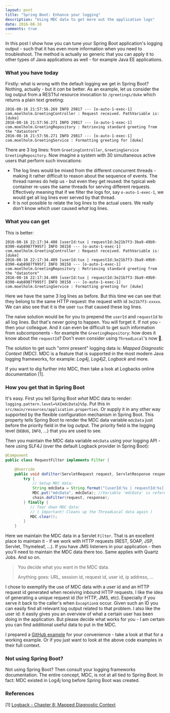 ```yaml
---
layout: post
title: "Spring Boot: Enhance your logging"
description: "Using MDC data to get more out the application logs"
date: 2016-08-16
comments: true
---
```


In this post I show how you can tune your Spring Boot application's logging output - such that it has even more information when you need to troubleshoot. The method is actually so generic that you can apply it to other types of Java applications as well - for example Java EE applications.

### What you have today
Firstly: what is wrong with the default logging we get in Spring Boot? Nothing, actually - but it _can_ be better. As an example, let us consider the log output from a RESTful resource invocation to `/greetings/duke` which returns a plain text greeting:

```code
2016-08-16 21:57:56.269 INFO 29817 --- [o-auto-1-exec-1] com.moelholm.GreetingController : Request received. PathVariable is: [duke]
2016-08-16 21:57:56.271 INFO 29817 --- [o-auto-1-exec-1] com.moelholm.GreetingRepository : Retrieving standard greeting from the "datastore"
2016-08-16 21:57:56.271 INFO 29817 --- [o-auto-1-exec-1] com.moelholm.GreetingService : Formatting greeting for [duke]
```

There are 3 log lines: from `GreetingController`, `GreetingService` `GreetingRepository`. Now imagine a system with 30 simultaneous active users that perform such invocations:

- The log lines would be mixed from the different concurrent threads - making it rather difficult to reason about the sequence of events. The thread names do help us - but even they get reused: the typical web container re-uses the same threads for serving different requests. Effectively meaning that if we filter the logs for, say `o-auto-1-exec-1`, we would get all log lines ever served by that thread.
- It is not possible to relate the log lines to the actual users. We really don't know _which_ user caused _what_ log lines.

### What you can get
This is better:

```code
2016-08-16 22:17:34.408 [userId:tux | requestId:3e21b7f3-3ba9-49b9-8390-4ab8987f995f] INFO 30158 --- [o-auto-1-exec-1] com.moelholm.GreetingController : Request received. PathVariable is: [duke]
2016-08-16 22:17:34.409 [userId:tux | requestId:3e21b7f3-3ba9-49b9-8390-4ab8987f995f] INFO 30158 --- [o-auto-1-exec-1] com.moelholm.GreetingRepository : Retrieving standard greeting from the "datastore"
2016-08-16 22:17:34.409 [userId:tux | requestId:3e21b7f3-3ba9-49b9-8390-4ab8987f995f] INFO 30158 --- [o-auto-1-exec-1] com.moelholm.GreetingService : Formatting greeting for [duke]
```

Here we have the same 3 log lines as before. But this time we can see that they belong to the same HTTP request: the request with id `3e21b7f3-xxxxx`. We can also see that it is the user `tux` that caused these log lines.

The naive solution would be for you to prepend the `userId` and `requestId` to all log lines. But that's never going to happen. You will forget it. If not you - then your colleague. And it can even be difficult to get such information from subcomponents - for example the `GreetingRepository`: how does it know about the `requestId`? Don't even consider using `ThreadLocal`'s now 🙂.

The solution to get such "omni present" logging data is: _Mapped Diagnostic Context (MDC)_. MDC is a feature that is supported in the most modern Java logging frameworks, for example: _Log4j_, _Log4j2_, _Logback_ and more.

If you want to dig further into MDC, then take a look at Logbacks online documentation [1].

### How you get that in Spring Boot
It's easy. First you tell Spring Boot _what_ MDC data to render:
`logging.pattern.level=%X{mdcData}%5p`. Put this in `src/main/resources/application.properties`. Or supply it in any other way supported by the flexible configuration mechanism in Spring Boot. This property tells Spring Boot to render the MDC data variable `mdcData` just before the priority field in the log output. The priority field is the logging level (`DEBUG`, `INFO`, ...) that you are used to see.

Then you maintain the MDC data variable `mdcData` using your logging API - here using SLF4J (over the default Logback provider in Spring Boot):

```java
@Component
public class RequestFilter implements Filter {

    @Override
    public void doFilter(ServletRequest request, ServletResponse response, FilterChain chain) throws IOException, ServletException {
        try {
            // Setup MDC data:
            String mdcData = String.format("[userId:%s | requestId:%s] ", user(), requestId());
            MDC.put("mdcData", mdcData); //Variable 'mdcData' is referenced in Spring Boot's logging.pattern.level property 
            chain.doFilter(request, response);
        } finally {
           // Tear down MDC data:
           // ( Important! Cleans up the ThreadLocal data again )
           MDC.clear();
        }
    }
```

Here we maintain the MDC data in a Servlet `Filter`. That is an excellent place to maintain it - if we work with HTTP requests (REST, SOAP, JSP, Servlet, Thymeleaf, ...). If you have JMS listeners in your application - then you'll need to maintain the MDC data there too. Same applies with Quartz Jobs. And so on.

<blockquote class="blockquote">You decide what you want in the MDC data.

Anything goes: URL, session id, request id, user id, ip address, ...</blockquote>

I chose to exemplify the use of MDC data with a user id and an HTTP request id generated when receiving inbound HTTP requests. I like the idea of generating a unique request id (for HTTP, JMS, etc). Especially if you serve it back to the caller's when `Exception`s occur. Given such an ID you can easily find all relevant log output related to that problem. I also like the user id: it easily gives you an overview of what a certain user has been doing in the application. But please decide what works for you - I am certain you can find additional useful data to put in the MDC.

I prepared a [GitHub example](https://github.com/nickymoelholm/smallexamples/tree/master/enhanced-logging) for your convenience - take a look at that for a working example. Or if you just want to look at the above code examples in their full context.

### Not using Spring Boot?
Not using Spring Boot? Then consult your logging frameworks documentation. The entire concept, MDC, is not at all tied to Spring Boot. In fact: MDC existed in Log4j long before Spring Boot was created.

### References
[1] [Logback - Chapter 8: Mapped Diagnostic Context](http://logback.qos.ch/manual/mdc.html)

 
